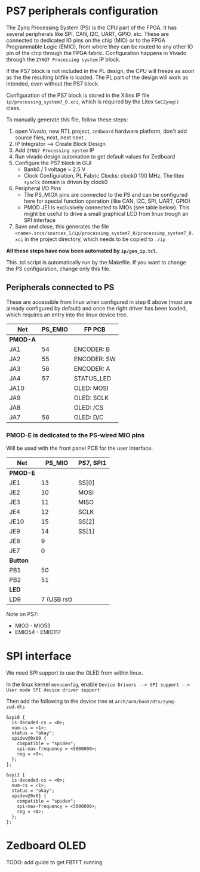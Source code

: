
# PS7 peripherals configuration
The Zynq Processing System (PS) is the CPU part of the FPGA. It has several peripherals like SPI, CAN, I2C, UART, GPIO, etc. These are connected to dedicated IO pins on the chip (MIO) or to the FPGA Programmable Logic (EMIO), from where they can be routed to any other IO pin of the chip through the FPGA fabric. Configuration happens in Vivado through the `ZYNQ7 Processing system` IP block.

If the PS7 block is not included in the PL design, the CPU will freeze as soon as the the resulting bitfile is loaded. The PL part of the design will work as intended, even without the PS7 block.

Configuration of the PS7 block is stored in the Xilinx IP file `ip/processing_system7_0.xci`, which is required by the Litex `SoCZynq()` class.

To manually generate this file, follow these steps:

  1. open Vivado, new RTL project, `zedboard` hardware platform, don't add source files, next, next next ..
  2. IP Integrator --> Create Block Design
  3. Add `ZYNQ7 Processing system` IP
  4. Run vivado design automation to get default values for Zedboard
  5. Configure the PS7 block in GUI
       * Bank0 / 1 voltage = 2.5 V
       * Clock Configuration, PL Fabric Clocks: clock0 100 MHz. The litex `sysclk` domain is driven by clock0
  6. Peripheral I/O Pins
       * The PS_MIOX pins are connected to the PS and can be configured here for special function operation (like CAN, I2C, SPI, UART, GPIO)
       * PMOD JE1 is exclusively connected to MIOs (see table below). This might be useful to drive a small graphical LCD from linux trough an SPI interface
  7. Save and close, this generates the file `<name>.srcs/sources_1/ip/processing_system7_0/processing_system7_0.xci` in the project directory, which needs to be copied to `./ip`

__All these steps have now been automated by `ip/gen_ip.tcl`.__

This .tcl script is automatically run by the Makefile. If you want to change the PS configuration, change only this file.

## Peripherals connected to PS

These are accessible from linux when configured in step 6 above (most are already configured by default) and once the right driver has been loaded, which requires an entry into the linux device tree.

| Net      |PS_EMIO<x> | FP PCB       |
| -------- | --------- | ------------ |
|__PMOD-A__|           |              |
|  JA1     | 54        | ENCODER: B   |
|  JA2     | 55        | ENCODER: SW  |
|  JA3     | 56        | ENCODER: A   |
|  JA4     | 57        | STATUS_LED   |
| JA10     |           | OLED: MOSI   |
|  JA9     |           | OLED: SCLK   |
|  JA8     |           | OLED: /CS    |
|  JA7     | 58        | OLED: D/C    |

### PMOD-E is dedicated to the PS-wired MIO pins
Will be used with the front panel PCB for the user interface.

| Net      | PS_MIO<x> | PS7, SPI1  |
| -------- | --------- | ---------- |
|__PMOD-E__|           |            |
|  JE1     | 13        | SS[0]      |
|  JE2     | 10        | MOSI       |
|  JE3     | 11        | MISO       |
|  JE4     | 12        | SCLK       |
| JE10     | 15        | SS[2]      |
|  JE9     | 14        | SS[1]      |
|  JE8     | 9         |            |
|  JE7     | 0         |            |
|__Button__|           |            |
|  PB1     | 50        |            |
|  PB2     | 51        |            |
| __LED__  |           |            |
|  LD9     |7 (USB rst)|            |

Note on PS7:
  * MIO0 - MIO53
  * EMIO54 - EMIO117

# SPI interface
We need SPI support to use the OLED from within linux.

In the linux kernel `menuconfig`, enable `Device Drivers --> SPI support --> User mode SPI device driver support`

Then add the following to the device tree at
`arch/arm/boot/dts/zynq-zed.dts`

```
&spi0 {
  is-decoded-cs = <0>;
  num-cs = <1>;
  status = "okay";
  spidev@0x00 {
    compatible = "spidev";
    spi-max-frequency = <5000000>;
    reg = <0>;
  };
};

&spi1 {
  is-decoded-cs = <0>;
  num-cs = <1>;
  status = "okay";
  spidev@0x01 {
    compatible = "spidev";
    spi-max-frequency = <5000000>;
    reg = <0>;
  };
};
```

# Zedboard OLED
TODO: add guide to get FBTFT running
